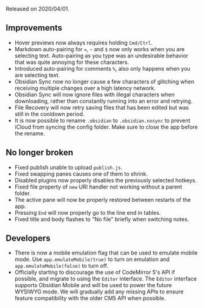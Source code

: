 Released on 2020/04/01.

## Improvements

- Hover previews now always requires holding `Cmd/Ctrl`.
- Markdown auto-pairing for `=`, `~` and `$` now only works when you are selecting text. Auto-pairing as you type was an undesirable behavior that was quite annoying for these characters.
- Introduced auto-pairing for comments `%`, also only happens when you are selecting text.
- Obsidian Sync now no longer cause a few characters of glitching when receiving multiple changes over a high latency network.
- Obsidian Sync will now ignore files with illegal characters when downloading, rather than constantly running into an error and retrying.
- File Recovery will now retry saving files that has been edited but was still in the cooldown period.
- It is now possible to rename `.obsidian` to `.obsidian.nosync` to prevent iCloud from syncing the config folder. Make sure to close the app before the rename.

## No longer broken

- Fixed publish unable to upload `publish.js`.
- Fixed swapping panes causes one of them to shrink.
- Disabled plugins now properly disables the previously selected hotkeys.
- Fixed file property of `new` URI handler not working without a parent folder.
- The active pane will now be properly restored between restarts of the app.
- Pressing `End` will now properly go to the line end in tables.
- Fixed title and body flashes to "No file" briefly when switching notes.

## Developers

- There is now a mobile emulation flag that can be used to emulate mobile mode. Use `app.emulateMobile(true)` to turn on emulation and `app.emulateMobile(false)` to turn off.
- Officially starting to discourage the use of CodeMirror 5's API if possible, and migrate to using the `Editor` interface. The `Editor` interface supports Obsidian Mobile and will be used to power the future WYSIWYG mode. We will gradually add any missing APIs to ensure feature compatibility with the older CM5 API when possible.